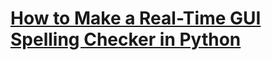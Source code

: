 # [How to Make a Real-Time GUI Spelling Checker in Python](https://www.thepythoncode.com/article/make-a-realtime-spelling-checker-gui-python)